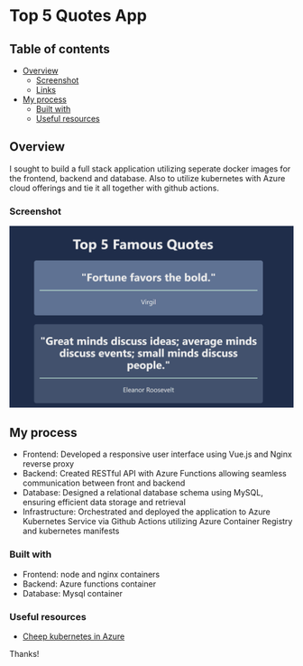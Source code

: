 # Top 5 Quotes App

## Table of contents

- [Overview](#overview)
  - [Screenshot](#screenshot)
  - [Links](#links)
- [My process](#my-process)
  - [Built with](#built-with)
  - [Useful resources](#useful-resources)

## Overview

I sought to build a full stack application utilizing seperate docker images for the frontend, backend and database. Also to utilize kubernetes with Azure cloud offerings and tie it all together with github actions.

### Screenshot

![](./images/quotes-website.png)

## My process

- Frontend: Developed a responsive user interface using Vue.js and Nginx reverse proxy
- Backend: Created RESTful API with Azure Functions allowing seamless communication between front and backend
- Database: Designed a relational database schema using MySQL, ensuring efficient data storage and retrieval
- Infrastructure: Orchestrated and deployed the application to Azure Kubernetes Service via Github Actions utilizing Azure Container Registry and kubernetes manifests

### Built with

- Frontend: node and nginx containers
- Backend: Azure functions container
- Database: Mysql container

### Useful resources

- [Cheep kubernetes in Azure](https://trstringer.com/cheap-kubernetes-in-azure/)

Thanks!
